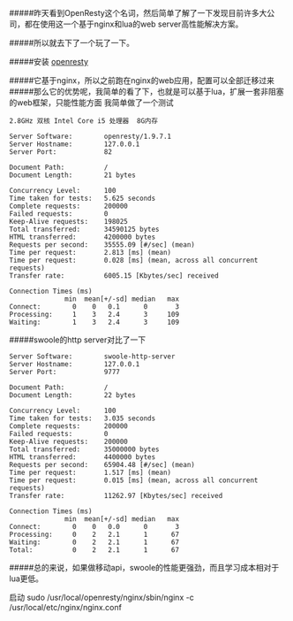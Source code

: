 #####昨天看到OpenResty这个名词，然后简单了解了一下发现目前许多大公司，都在使用这一个基于nginx和lua的web server高性能解决方案。

#####所以就去下了一个玩了一下。

#####安装
[openresty](http://openresty.org/)

#####它基于nginx，所以之前跑在nginx的web应用，配置可以全部迁移过来
#####那么它的优势呢，我简单的看了下，也就是可以基于lua，扩展一套非阻塞的web框架，只能性能方面 我简单做了一个测试

	2.8GHz 双核 Intel Core i5 处理器  8G内存

	Server Software:        openresty/1.9.7.1
	Server Hostname:        127.0.0.1
	Server Port:            82

	Document Path:          /
	Document Length:        21 bytes

	Concurrency Level:      100
	Time taken for tests:   5.625 seconds
	Complete requests:      200000
	Failed requests:        0
	Keep-Alive requests:    198025
	Total transferred:      34590125 bytes
	HTML transferred:       4200000 bytes
	Requests per second:    35555.09 [#/sec] (mean)
	Time per request:       2.813 [ms] (mean)
	Time per request:       0.028 [ms] (mean, across all concurrent requests)
	Transfer rate:          6005.15 [Kbytes/sec] received

	Connection Times (ms)
	              min  mean[+/-sd] median   max
	Connect:        0    0   0.1      0       3
	Processing:     1    3   2.4      3     109
	Waiting:        1    3   2.4      3     109


#####swoole的http server对比了一下

	Server Software:        swoole-http-server
	Server Hostname:        127.0.0.1
	Server Port:            9777

	Document Path:          /
	Document Length:        22 bytes

	Concurrency Level:      100
	Time taken for tests:   3.035 seconds
	Complete requests:      200000
	Failed requests:        0
	Keep-Alive requests:    200000
	Total transferred:      35000000 bytes
	HTML transferred:       4400000 bytes
	Requests per second:    65904.48 [#/sec] (mean)
	Time per request:       1.517 [ms] (mean)
	Time per request:       0.015 [ms] (mean, across all concurrent requests)
	Transfer rate:          11262.97 [Kbytes/sec] received

	Connection Times (ms)
	              min  mean[+/-sd] median   max
	Connect:        0    0   0.0      0       3
	Processing:     0    2   2.1      1      67
	Waiting:        0    2   2.1      1      67
	Total:          0    2   2.1      1      67

#####总的来说，如果做移动api，swoole的性能更强劲，而且学习成本相对于lua更低。

启动
sudo  /usr/local/openresty/nginx/sbin/nginx -c /usr/local/etc/nginx/nginx.conf 

